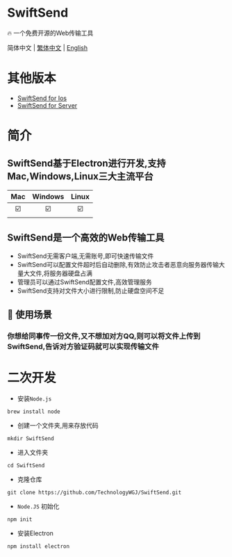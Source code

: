 # SwiftSend

🔥 一个免费开源的Web传输工具

简体中文 | [繁体中文](./README_CH_Hant.md) | [English](./README.md)

# 其他版本
- [SwiftSend for Ios](https://github.com/TechnologyWGJ/SwiftSend-for-ios)
- [SwiftSend for Server](https://github.com/TechnologyWGJ/SwiftSend-for-server)

# 简介
## SwiftSend基于Electron进行开发,支持Mac,Windows,Linux三大主流平台

| Mac | Windows | Linux |
| :---: | :-------: | :-----: |
| ☑️ | ☑️ | ☑️ |

## SwiftSend是一个高效的Web传输工具
- SwiftSend无需客户端,无需账号,即可快速传输文件
- SwiftSend可以配置文件超时后自动删除,有效防止攻击者恶意向服务器传输大量大文件,将服务器硬盘占满
- 管理员可以通过SwiftSend配置文件,高效管理服务
- SwiftSend支持对文件大小进行限制,防止硬盘空间不足
## 🔮 使用场景
### 你想给同事传一份文件,又不想加对方QQ,则可以将文件上传到SwiftSend,告诉对方验证码就可以实现传输文件

# 二次开发
- 安装`Node.js`
```shell
brew install node
```
- 创建一个文件夹,用来存放代码
```shell
mkdir SwiftSend
```
- 进入文件夹
```shell
cd SwiftSend
```
- 克隆仓库
```shell
git clone https://github.com/TechnologyWGJ/SwiftSend.git
```
- `Node.JS` 初始化
```shell
npm init
```
- 安装Electron
```shell
npm install electron
```
